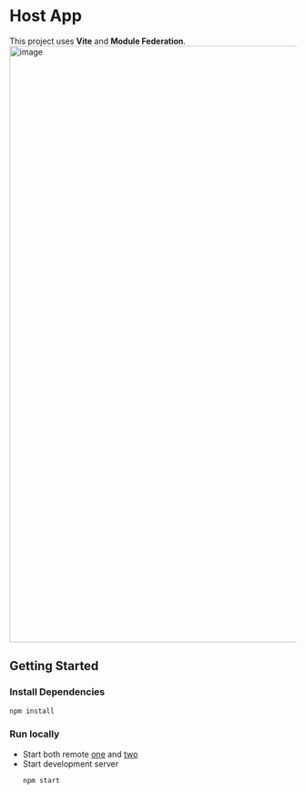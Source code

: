 # Host App

This project uses **Vite** and **Module Federation**.
<img width="1920" height="1048" alt="image" src="https://github.com/user-attachments/assets/0ada09e2-a336-461d-a7ae-0acb578edeab" />

## Getting Started

### Install Dependencies

```bash
npm install
```

### Run locally

- Start both remote [one](../rmtone/README.md#serve-as-remote) and [two](../rmttwo/README.md#serve-as-remote)
- Start development server 
  ```bash
  npm start
  ```
